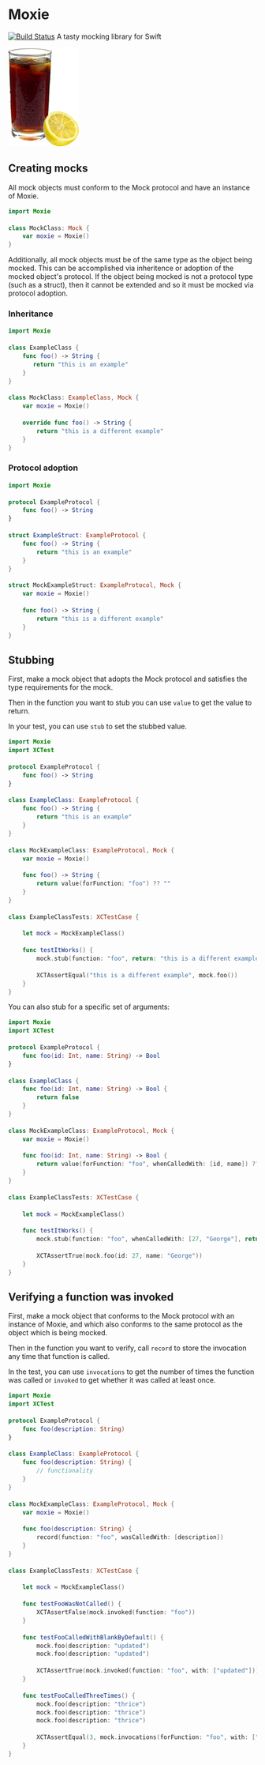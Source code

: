 # Moxie
[![Build Status](https://travis-ci.org/DarthStrom/Moxie.svg?branch=master)](https://travis-ci.org/DarthStrom/Moxie)
A tasty mocking library for Swift

![Moxie](moxie.jpeg)

## Creating mocks
All mock objects must conform to the Mock protocol and have an instance of Moxie.

```swift
import Moxie

class MockClass: Mock {
    var moxie = Moxie()
}
```

Additionally, all mock objects must be of the same type as the object being mocked. This can be accomplished via inheritence or adoption of the mocked object's protocol. If the object being mocked is not a protocol type (such as a struct), then it cannot be extended and so it must be mocked via protocol adoption.

### Inheritance
```swift
import Moxie

class ExampleClass {
    func foo() -> String {
       return "this is an example"
    }
}

class MockClass: ExampleClass, Mock {
    var moxie = Moxie()

    override func foo() -> String {
        return "this is a different example"
    }
}
```

### Protocol adoption
```swift
import Moxie

protocol ExampleProtocol {
    func foo() -> String
}

struct ExampleStruct: ExampleProtocol {
    func foo() -> String {
        return "this is an example"
    }
}

struct MockExampleStruct: ExampleProtocol, Mock {
    var moxie = Moxie()

    func foo() -> String {
        return "this is a different example"
    }
}
```

## Stubbing

First, make a mock object that adopts the Mock protocol and satisfies the type requirements for the mock.

Then in the function you want to stub you can use `value` to get the value to return.

In your test, you can use `stub` to set the stubbed value.

```swift
import Moxie
import XCTest

protocol ExampleProtocol {
    func foo() -> String
}

class ExampleClass: ExampleProtocol {
    func foo() -> String {
        return "this is an example"
    }
}

class MockExampleClass: ExampleProtocol, Mock {
    var moxie = Moxie()

    func foo() -> String {
        return value(forFunction: "foo") ?? ""
    }
}

class ExampleClassTests: XCTestCase {

    let mock = MockExampleClass()

    func testItWorks() {
        mock.stub(function: "foo", return: "this is a different example")

        XCTAssertEqual("this is a different example", mock.foo())
    }
}
```

You can also stub for a specific set of arguments:

```swift
import Moxie
import XCTest

protocol ExampleProtocol {
    func foo(id: Int, name: String) -> Bool
}

class ExampleClass {
    func foo(id: Int, name: String) -> Bool {
        return false
    }
}

class MockExampleClass: ExampleProtocol, Mock {
    var moxie = Moxie()

    func foo(id: Int, name: String) -> Bool {
        return value(forFunction: "foo", whenCalledWith: [id, name]) ?? false
    }
}

class ExampleClassTests: XCTestCase {

    let mock = MockExampleClass()

    func testItWorks() {
        mock.stub(function: "foo", whenCalledWith: [27, "George"], return: true)

        XCTAssertTrue(mock.foo(id: 27, name: "George"))
    }
}
```

## Verifying a function was invoked

First, make a mock object that conforms to the Mock protocol with an instance of Moxie, and which also conforms to the same protocol as the object which is being mocked.

Then in the function you want to verify, call `record` to store the invocation any time that function is called.

In the test, you can use `invocations` to get the number of times the function was called or `invoked` to get whether it was called at least once.

```swift
import Moxie
import XCTest

protocol ExampleProtocol {
    func foo(description: String)
}

class ExampleClass: ExampleProtocol {
    func foo(description: String) {
        // functionality
    }
}

class MockExampleClass: ExampleProtocol, Mock {
    var moxie = Moxie()

    func foo(description: String) {
        record(function: "foo", wasCalledWith: [description])
    }
}

class ExampleClassTests: XCTestCase {

    let mock = MockExampleClass()

    func testFooWasNotCalled() {
        XCTAssertFalse(mock.invoked(function: "foo"))
    }

    func testFooCalledWithBlankByDefault() {
        mock.foo(description: "updated")
        mock.foo(description: "updated")

        XCTAssertTrue(mock.invoked(function: "foo", with: ["updated"]))
    }

    func testFooCalledThreeTimes() {
        mock.foo(description: "thrice")
        mock.foo(description: "thrice")
        mock.foo(description: "thrice")

        XCTAssertEqual(3, mock.invocations(forFunction: "foo", with: ["thrice"]))
    }
}
```
